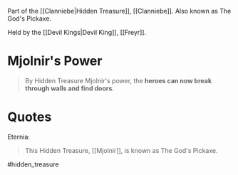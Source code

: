 Part of the [[Clanniebe|Hidden Treasure]], [[Clanniebe]]. Also known as The God's Pickaxe.

Held by the [[Devil Kings|Devil King]], [[Freyr]].
# Mjolnir's Power
>By Hidden Treasure Mjolnir's power, the **heroes can now break through walls and find doors**.
# Quotes
Eternia:
>This Hidden Treasure, [[Mjolnir]], is known as The God's Pickaxe.

#hidden_treasure 